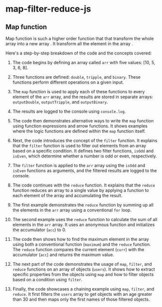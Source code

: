 # map-filter-reduce-js

## Map function 

Map function is such a higher order function that that transform the whole array into a new array .
It transform all the element in the array .



 Here's a step-by-step breakdown of the code and the concepts covered:

1. The code begins by defining an array called `arr` with five values: [10, 5, 3, 6, 8].

2. Three functions are defined: `double`, `tripple`, and `binary`. These functions perform different operations on a given input.

3. The `map` function is used to apply each of these functions to every element of the `arr` array, and the results are stored in separate arrays: `outputDouble`, `outputTripple`, and `outputBinary`.

4. The results are logged to the console using `console.log`.

5. The code then demonstrates alternative ways to write the `map` function using function expressions and arrow functions. It shows examples where the logic functions are defined within the `map` function itself.

6. Next, the code introduces the concept of the `filter` function. It explains that the `filter` function is used to filter out elements from an array based on a specific condition. It defines two filter functions, `isOdd` and `isEven`, which determine whether a number is odd or even, respectively.

7. The `filter` function is applied to the `arr` array using the `isOdd` and `isEven` functions as arguments, and the filtered results are logged to the console.

8. The code continues with the `reduce` function. It explains that the `reduce` function reduces an array to a single value by applying a function to each element of the array and accumulating the result.

9. The first example demonstrates the `reduce` function by summing up all the elements in the `arr` array using a conventional `for` loop.

10. The second example uses the `reduce` function to calculate the sum of all elements in the `arr` array. It uses an anonymous function and initializes the accumulator (`acc`) to 0.

11. The code then shows how to find the maximum element in the array using both a conventional function (`maximum`) and the `reduce` function. The `reduce` function compares the current element (`curr`) with the accumulator (`acc`) and returns the maximum value.

12. The next part of the code demonstrates the usage of `map`, `filter`, and `reduce` functions on an array of objects (`users`). It shows how to extract specific properties from the objects using `map` and how to filter objects based on a condition using `filter`.

13. Finally, the code showcases a chaining example using `map`, `filter`, and `reduce`. It first filters the `users` array to get objects with an age greater than 30 and then maps only the first names of those filtered objects.

